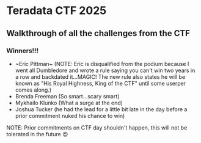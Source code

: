 # Teradata CTF 2025

## Walkthrough of all the challenges from the CTF 

### Winners!!!

- ~Eric Pittman~ (NOTE: Eric is disqualified from the podium because I went all Dumbledore and wrote a rule saying you can't win two years in a row and backdated it...MAGIC!  The new rule also states he will be known as "His Royal Highness, King of the CTF" until some userper comes along.)
- Brenda Freeman (So smart...scary smart)
- Mykhailo Klunko (What a surge at the end)
- Joshua Tucker (he had the lead for a little bit late in the day before a prior commitment nuked his chance to win)

NOTE: Prior commitments on CTF day shouldn't happen, this will not be tolerated in the future 😉


